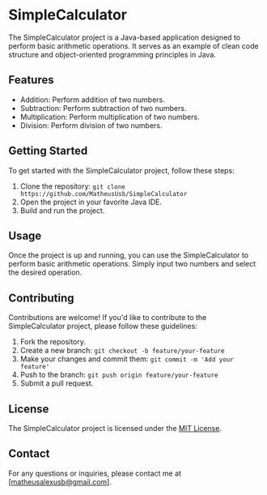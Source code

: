 # SimpleCalculator

The SimpleCalculator project is a Java-based application designed to perform basic arithmetic operations. It serves as an example of clean code structure and object-oriented programming principles in Java.

## Features

- Addition: Perform addition of two numbers.
- Subtraction: Perform subtraction of two numbers.
- Multiplication: Perform multiplication of two numbers.
- Division: Perform division of two numbers.

## Getting Started

To get started with the SimpleCalculator project, follow these steps:

1. Clone the repository: `git clone https://github.com/MatheusUsb/SimpleCalculator`
2. Open the project in your favorite Java IDE.
3. Build and run the project.

## Usage

Once the project is up and running, you can use the SimpleCalculator to perform basic arithmetic operations. Simply input two numbers and select the desired operation.

## Contributing

Contributions are welcome! If you'd like to contribute to the SimpleCalculator project, please follow these guidelines:

1. Fork the repository.
2. Create a new branch: `git checkout -b feature/your-feature`
3. Make your changes and commit them: `git commit -m 'Add your feature'`
4. Push to the branch: `git push origin feature/your-feature`
5. Submit a pull request.

## License

The SimpleCalculator project is licensed under the [MIT License](https://opensource.org/licenses/MIT).

## Contact

For any questions or inquiries, please contact me at [matheusalexusb@gmail.com].

